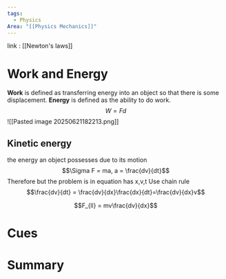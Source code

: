 ```yaml
---
tags:
  - Physics
Area: "[[Physics Mechanics]]"
---
```

link : [[Newton's laws]]
# Work and Energy
**Work** is defined as transferring energy into an object so that there is some displacement. **Energy** is defined as the ability to do work.
$$W = Fd$$
![[Pasted image 20250621182213.png]]
## Kinetic energy
the energy an object possesses due to its motion
$$\Sigma F = ma, a = \frac{dv}{dt}$$Therefore but the problem is in equation has x,v,t 
Use chain rule
$$\frac{dv}{dt} = \frac{dv}{dx}\frac{dx}{dt}=\frac{dv}{dx}v$$

$$F_{ll} = mv\frac{dv}{dx}$$


# Cues
# Summary
```

```